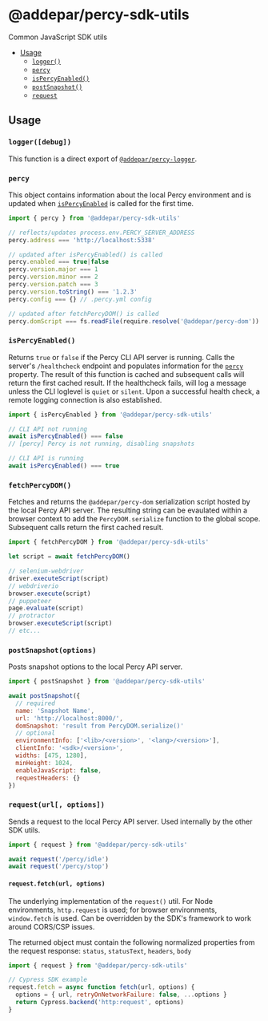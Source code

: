 # @addepar/percy-sdk-utils

Common JavaScript SDK utils

- [Usage](#usage)
  - [`logger()`](#loggerdebug)
  - [`percy`](#percy)
  - [`isPercyEnabled()`](#ispercyenabled)
  - [`postSnapshot()`](#postsnapshot)
  - [`request`](#requesturl-options)

## Usage

### `logger([debug])`

This function is a direct export of [`@addepar/percy-logger`](./packages/logger).

### `percy`

This object contains information about the local Percy environment and is updated when
[`isPercyEnabled`](#ispercyenabled) is called for the first time.

``` js
import { percy } from '@addepar/percy-sdk-utils'

// reflects/updates process.env.PERCY_SERVER_ADDRESS
percy.address === 'http://localhost:5338'

// updated after isPercyEnabled() is called
percy.enabled === true|false
percy.version.major === 1
percy.version.minor === 2
percy.version.patch === 3
percy.version.toString() === '1.2.3'
percy.config === {} // .percy.yml config

// updated after fetchPercyDOM() is called
percy.domScript === fs.readFile(require.resolve('@addepar/percy-dom'))
```

### `isPercyEnabled()`

Returns `true` or `false` if the Percy CLI API server is running. Calls the server's `/healthcheck`
endpoint and populates information for the [`percy`](#percy) property. The result of this function
is cached and subsequent calls will return the first cached result. If the healthcheck fails, will
log a message unless the CLI loglevel is `quiet` or `silent`. Upon a successful health check, a
remote logging connection is also established.

``` js
import { isPercyEnabled } from '@addepar/percy-sdk-utils'

// CLI API not running
await isPercyEnabled() === false
// [percy] Percy is not running, disabling snapshots

// CLI API is running
await isPercyEnabled() === true
```

### `fetchPercyDOM()`

Fetches and returns the `@addepar/percy-dom` serialization script hosted by the local Percy API server. The
resulting string can be evaulated within a browser context to add the `PercyDOM.serialize` function
to the global scope. Subsequent calls return the first cached result.

``` js
import { fetchPercyDOM } from '@addepar/percy-sdk-utils'

let script = await fetchPercyDOM()

// selenium-webdriver
driver.executeScript(script)
// webdriverio
browser.execute(script)
// puppeteer
page.evaluate(script)
// protractor
browser.executeScript(script)
// etc...
```

### `postSnapshot(options)`

Posts snapshot options to the local Percy API server.

``` js
import { postSnapshot } from '@addepar/percy-sdk-utils'

await postSnapshot({
  // required
  name: 'Snapshot Name',
  url: 'http://localhost:8000/',
  domSnapshot: 'result from PercyDOM.serialize()'
  // optional
  environmentInfo: ['<lib>/<version>', '<lang>/<version>'],
  clientInfo: '<sdk>/<version>',
  widths: [475, 1280],
  minHeight: 1024,
  enableJavaScript: false,
  requestHeaders: {}
})
```

### `request(url[, options])`

Sends a request to the local Percy API server. Used internally by the other SDK utils.

``` js
import { request } from '@addepar/percy-sdk-utils'

await request('/percy/idle')
await request('/percy/stop')
```

#### `request.fetch(url, options)`

The underlying implementation of the `request()` util. For Node environments, `http.request` is
used; for browser environments, `window.fetch` is used. Can be overridden by the SDK's framework to
work around CORS/CSP issues.

The returned object must contain the following normalized properties from the request response:
`status`, `statusText`, `headers`, `body`

``` js
import { request } from '@addepar/percy-sdk-utils'

// Cypress SDK example
request.fetch = async function fetch(url, options) {
  options = { url, retryOnNetworkFailure: false, ...options }
  return Cypress.backend('http:request', options)
}
```
